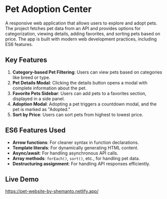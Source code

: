 # Pet Adoption Center

A responsive web application that allows users to explore and adopt pets. The project fetches pet data from an API and provides options for categorization, viewing details, adding favorites, and sorting pets based on price. The app is built with modern web development practices, including ES6 features.

## Key Features

1. **Category-based Pet Filtering**: Users can view pets based on categories like breed or type.
2. **Pet Details Modal**: Clicking the details button opens a modal with complete information about the pet.
3. **Favorite Pets Sidebar**: Users can add pets to a favorites section, displayed in a side panel.
4. **Adoption Modal**: Adopting a pet triggers a countdown modal, and the pet is marked as "Adopted."
5. **Sort by Price**: Users can sort pets from highest to lowest price.

## ES6 Features Used

- **Arrow functions**: For cleaner syntax in function declarations.
- **Template literals**: For dynamically generating HTML content.
- **Async/await**: For handling asynchronous API calls.
- **Array methods**: `forEach()`, `sort()`, etc., for handling pet data.
- **Destructuring assignment**: For handling API responses efficiently.

## Live Demo
https://pet-website-by-shemanto.netlify.app/
